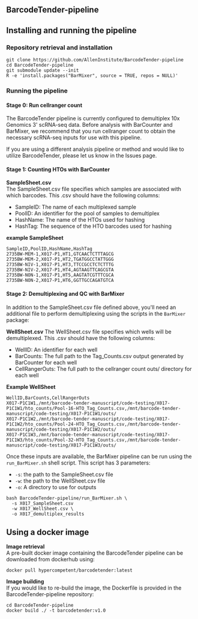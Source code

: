 ## BarcodeTender-pipeline


## Installing and running the pipeline

### Repository retrieval and installation

```
git clone https://github.com/AllenInstitute/BarcodeTender-pipeline
cd BarcodeTender-pipeline
git submodule update --init
R -e 'install.packages("BarMixer", source = TRUE, repos = NULL)'
```

### Running the pipeline

#### Stage 0: Run cellranger count

The BarcodeTender pipeline is currently configured to demultiplex 10x Genomics 3' scRNA-seq data. Before analysis with BarCounter and BarMixer, we recommend that you run cellranger count to obtain the necessary scRNA-seq inputs for use with this pipeline.

If you are using a different analysis pipeline or method and would like to utilize BarcodeTender, please let us know in the Issues page.

#### Stage 1: Counting HTOs with BarCounter

**SampleSheet.csv**  
The SampleSheet.csv file specifies which samples are associated with which barcodes. This .csv should have the following columns:  
- SampleID: The name of each multiplexed sample
- PoolID: An identifier for the pool of samples to demultiplex
- HashName: The name of the HTOs used for hashing
- HashTag: The sequence of the HTO barcodes used for hashing

**example SampleSheet**
```
SampleID,PoolID,HashName,HashTag
2735BW-MEM-1,X017-P1,HT1,GTCAACTCTTTAGCG
2735BW-MEM-2,X017-P1,HT2,TGATGGCCTATTGGG
2735BW-NIV-1,X017-P1,HT3,TTCCGCCTCTCTTTG
2735BW-NIV-2,X017-P1,HT4,AGTAAGTTCAGCGTA
2735BW-NON-1,X017-P1,HT5,AAGTATCGTTTCGCA
2735BW-NON-2,X017-P1,HT6,GGTTGCCAGATGTCA
```

#### Stage 2: Demultiplexing and QC with BarMixer

In addition to the SampleSheet.csv file defined above, you'll need an additional file to perform demultiplexing using the scripts in the `BarMixer` package:

**WellSheet.csv**
The WellSheet.csv file specifies which wells will be demultiplexed. This .csv should have the following columns:
- WellID: An identifier for each well
- BarCounts: The full path to the Tag_Counts.csv output generated by BarCounter for each well
- CellRangerOuts: The full path to the cellranger count outs/ directory for each well

**Example WellSheet**
```
WellID,BarCounts,CellRangerOuts
X017-P1C1W1,/mnt/barcode-tender-manuscript/code-testing/X017-P1C1W1/hto_counts/Pool-16-HTO_Tag_Counts.csv,/mnt/barcode-tender-manuscript/code-testing/X017-P1C1W1/outs/
X017-P1C1W2,/mnt/barcode-tender-manuscript/code-testing/X017-P1C1W2/hto_counts/Pool-24-HTO_Tag_Counts.csv,/mnt/barcode-tender-manuscript/code-testing/X017-P1C1W2/outs/
X017-P1C1W3,/mnt/barcode-tender-manuscript/code-testing/X017-P1C1W3/hto_counts/Pool-32-HTO_Tag_Counts.csv,/mnt/barcode-tender-manuscript/code-testing/X017-P1C1W3/outs/
```

Once these inputs are available, the BarMixer pipeline can be run using the `run_BarMixer.sh` shell script. This script has 3 parameters:
- `-s`: the path to the SampleSheet.csv file
- `-w`: the path to the WellSheet.csv file
- `-o`: A directory to use for outputs

```
bash BarcodeTender-pipeline/run_BarMixer.sh \
  -s X017_SampleSheet.csv
  -w X017_WellSheet.csv \
  -o X017_demultiplex_results
```

## Using a docker image

**Image retrieval**  
A pre-built docker image containing the BarcodeTender pipeline can be downloaded from dockerhub using:
```
docker pull hypercompetent/barcodetender:latest
```

**Image building**  
If you would like to re-build the image, the Dockerfile is provided in the BarcodeTender-pipeline repository:
```
cd BarcodeTender-pipeline
docker build ./ -t barcodetender:v1.0
```


